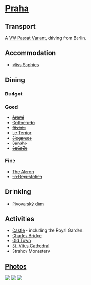 # [Praha](http://en.wikipedia.org/wiki/Praha)

## Transport

A [VW Passat Variant](http://germany.europcar.de/fleetguide/), driving from Berlin.

## Accommodation

* [Miss Sophies](http://www.miss-sophies.com/)

## Dining

### Budget

### Good

* ~~[Aromi](http://www.aromi.cz/cs/uvod/)~~
* ~~[Cottocrudo](http://www.cottocrudo.cz/)~~
* ~~[Divinis](http://www.divinis.cz/en/index.php)~~
* ~~[Le Terrior](http://www.leterroir.cz/)~~
* ~~[Elegantes](http://www.lhw.com/hotel/The-Augustine-Prague-Czech-Republic/services-amenities/dining)~~
* ~~[Sansho](http://www.sansho.cz/en/)~~
* ~~[SaSaZu](https://en-prague.sasazu.com/)~~

### Fine

* ~~[The Alcron](http://www.radissonblu.de/hotel-prag/restaurants/the-alcron)~~
* ~~[La Degustation](http://www.ladegustation.cz/en)~~

## Drinking

* [Pivovarský dům](http://gastroinfo.cz/pivodum/)

## Activities

* [Castle](http://en.wikipedia.org/wiki/Prague_Castle) - including the Royal Garden.
* [Charles Bridge](http://en.wikipedia.org/wiki/Charles_Bridge)
* [Old Town](http://en.wikipedia.org/wiki/Old_Town_\(Prague\))
* [St. Vitus Cathedral](http://en.wikipedia.org/wiki/St._Vitus_Cathedral)
* [Strahov Monastery](http://en.wikipedia.org/wiki/Strahov_Monastery)

## [Photos](http://www.flickr.com/photos/dylane/sets/72157630510153046/)

![](http://farm9.staticflickr.com/8009/7528042644_bb1ee2a78d_m.jpg)
![](http://farm9.staticflickr.com/8149/7528061450_dd2fe16b7c_m.jpg)
![](http://farm9.staticflickr.com/8017/7528324498_55d36a123c_m.jpg)
